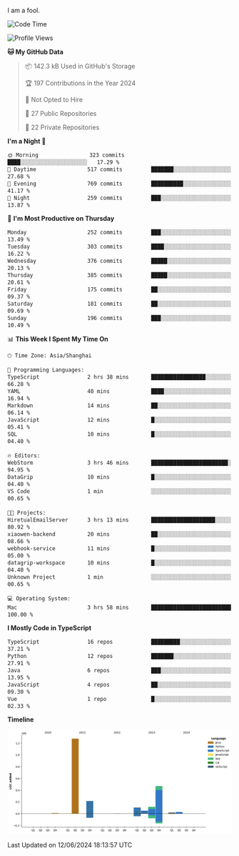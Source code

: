 I am a fool.

<!--START_SECTION:waka-->
![Code Time](http://img.shields.io/badge/Code%20Time-1%2C491%20hrs%203%20mins-blue)

![Profile Views](http://img.shields.io/badge/Profile%20Views-0-blue)

**🐱 My GitHub Data** 

> 📦 142.3 kB Used in GitHub's Storage 
 > 
> 🏆 197 Contributions in the Year 2024
 > 
> 🚫 Not Opted to Hire
 > 
> 📜 27 Public Repositories 
 > 
> 🔑 22 Private Repositories 
 > 
**I'm a Night 🦉** 

```text
🌞 Morning                323 commits         ████░░░░░░░░░░░░░░░░░░░░░   17.29 % 
🌆 Daytime                517 commits         ███████░░░░░░░░░░░░░░░░░░   27.68 % 
🌃 Evening                769 commits         ██████████░░░░░░░░░░░░░░░   41.17 % 
🌙 Night                  259 commits         ███░░░░░░░░░░░░░░░░░░░░░░   13.87 % 
```
📅 **I'm Most Productive on Thursday** 

```text
Monday                   252 commits         ███░░░░░░░░░░░░░░░░░░░░░░   13.49 % 
Tuesday                  303 commits         ████░░░░░░░░░░░░░░░░░░░░░   16.22 % 
Wednesday                376 commits         █████░░░░░░░░░░░░░░░░░░░░   20.13 % 
Thursday                 385 commits         █████░░░░░░░░░░░░░░░░░░░░   20.61 % 
Friday                   175 commits         ██░░░░░░░░░░░░░░░░░░░░░░░   09.37 % 
Saturday                 181 commits         ██░░░░░░░░░░░░░░░░░░░░░░░   09.69 % 
Sunday                   196 commits         ███░░░░░░░░░░░░░░░░░░░░░░   10.49 % 
```


📊 **This Week I Spent My Time On** 

```text
🕑︎ Time Zone: Asia/Shanghai

💬 Programming Languages: 
TypeScript               2 hrs 38 mins       █████████████████░░░░░░░░   66.28 % 
YAML                     40 mins             ████░░░░░░░░░░░░░░░░░░░░░   16.94 % 
Markdown                 14 mins             ██░░░░░░░░░░░░░░░░░░░░░░░   06.14 % 
JavaScript               12 mins             █░░░░░░░░░░░░░░░░░░░░░░░░   05.41 % 
SQL                      10 mins             █░░░░░░░░░░░░░░░░░░░░░░░░   04.40 % 

🔥 Editors: 
WebStorm                 3 hrs 46 mins       ████████████████████████░   94.95 % 
DataGrip                 10 mins             █░░░░░░░░░░░░░░░░░░░░░░░░   04.40 % 
VS Code                  1 min               ░░░░░░░░░░░░░░░░░░░░░░░░░   00.65 % 

🐱‍💻 Projects: 
HiretualEmailServer      3 hrs 13 mins       ████████████████████░░░░░   80.92 % 
xiaowen-backend          20 mins             ██░░░░░░░░░░░░░░░░░░░░░░░   08.66 % 
webhook-service          11 mins             █░░░░░░░░░░░░░░░░░░░░░░░░   05.00 % 
datagrip-workspace       10 mins             █░░░░░░░░░░░░░░░░░░░░░░░░   04.40 % 
Unknown Project          1 min               ░░░░░░░░░░░░░░░░░░░░░░░░░   00.65 % 

💻 Operating System: 
Mac                      3 hrs 58 mins       █████████████████████████   100.00 % 
```

**I Mostly Code in TypeScript** 

```text
TypeScript               16 repos            █████████░░░░░░░░░░░░░░░░   37.21 % 
Python                   12 repos            ███████░░░░░░░░░░░░░░░░░░   27.91 % 
Java                     6 repos             ███░░░░░░░░░░░░░░░░░░░░░░   13.95 % 
JavaScript               4 repos             ██░░░░░░░░░░░░░░░░░░░░░░░   09.30 % 
Vue                      1 repo              █░░░░░░░░░░░░░░░░░░░░░░░░   02.33 % 
```



**Timeline**

![Lines of Code chart](https://raw.githubusercontent.com/VeejaLiu/VeejaLiu/master/assets/bar_graph.png)


 Last Updated on 12/06/2024 18:13:57 UTC
<!--END_SECTION:waka-->
